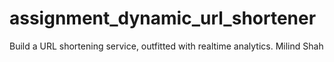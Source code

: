 # assignment_dynamic_url_shortener
Build a URL shortening service, outfitted with realtime analytics.
Milind Shah

